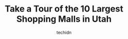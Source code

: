 ---
layout: ampstory
image: https://i0.wp.com/paketmu.com/wp-content/uploads/2023/06/sugarhouse-shopping-center-0-in-utah-1686369767.jpeg?resize=640,853
author: techidn
featured: false
description: Explore the diverse Shopping Mall scene in Utah, home to an incredible selection of 10 establishments catering to every taste. Whether youre in search of iconic favorites or undiscovered tr
title: Take a Tour of the 10 Largest Shopping Malls in Utah
cover:
   title: Take a Tour of the 10 Largest Shopping Malls in Utah
   subtitle: RICKPATE
   background: https://paketmu.com/wp-content/uploads/2023/06/sugarhouse-shopping-center-0-in-utah-1686369767.jpeg

pages: 
 - layout: thirds
   top: <h1>#1 City Creek Center</h1>
   bottom: "<p>Very, very nice indoor shopping center with a water creek running through it and outside areas as well. The best time to visit is around Thanksgiving or after when the </p>"
   background: https://paketmu.com/wp-content/uploads/2023/06/sugarhouse-shopping-center-1-in-utah-1686369768.jpeg
   backgroundblur: true
 - layout: thirds
   top: <h1>#2 The Gateway</h1>
   bottom: "<p>Super fun place for kids basically any age. Went on a Sunday and it was pretty slow there so that was good since my daughter is only 2. She went to every station they had</p>"
   background: https://paketmu.com/wp-content/uploads/2023/06/sugarhouse-shopping-center-2-in-utah-1686369769.jpeg
   cta:
      link: https://paketmu.com/take-a-tour-of-the-10-largest-shopping-malls-in-utah/
      text: Take a Tour of the 10 Largest Shopping Malls in Utah
 - layout: thirds
   top: <h1>#3 Fashion Place</h1>
   bottom: "<p>One of the best malls in Salt Lake valley! They have an extremely wide range of stores, and its fun for all ages! The food court has plenty of options to choose from a</p>"
   background: https://paketmu.com/wp-content/uploads/2023/06/sugarhouse-shopping-center-3-in-utah-1686369769.jpeg
   cta:
      link: https://paketmu.com/take-a-tour-of-the-10-largest-shopping-malls-in-utah/
      text: Take a Tour of the 10 Largest Shopping Malls in Utah
 - layout: thirds
   top: <h1>#4 Valley Fair Mall</h1>
   bottom: "<p>3601 S 2700 W, West Valley City, UT 84119, United States</p>"
   background: https://images.unsplash.com/photo-1608501821300-4f99e58bba77?ixlib=rb-4.0.3&ixid=MnwxMjA3fDB8MHxwaG90by1wYWdlfHx8fGVufDB8fHx8&auto=format&fit=crop&w=640&h=853&q=80
   cta:
      link: https://paketmu.com/take-a-tour-of-the-10-largest-shopping-malls-in-utah/
      text: Take a Tour of the 10 Largest Shopping Malls in Utah
 - layout: thirds
   top: <h1>#5 Jordan Landing</h1>
   bottom: "<p>7533 Plaza Center Dr, West Jordan, UT 84084, United States</p>"
   background: https://images.unsplash.com/photo-1540457036297-448b6b99e91c?ixlib=rb-4.0.3&ixid=MnwxMjA3fDB8MHxwaG90by1wYWdlfHx8fGVufDB8fHx8&auto=format&fit=crop&w=640&h=853&q=80
   cta:
      link: https://paketmu.com/take-a-tour-of-the-10-largest-shopping-malls-in-utah/
      text: Take a Tour of the 10 Largest Shopping Malls in Utah
 - layout: thirds
   top: <h1>#6 University Place</h1>
   bottom: "<p>575 E University Pkwy, Orem, UT 84097, United States</p>"
   background: https://images.unsplash.com/photo-1597773150796-e5c14ebecbf5?ixlib=rb-4.0.3&ixid=MnwxMjA3fDB8MHxwaG90by1wYWdlfHx8fGVufDB8fHx8&auto=format&fit=crop&w=640&h=853&q=80
   cta:
      link: https://paketmu.com/take-a-tour-of-the-10-largest-shopping-malls-in-utah/
      text: Take a Tour of the 10 Largest Shopping Malls in Utah
 - layout: thirds
   top: <h1>#7 The Shops at South Town</h1>
   bottom: "<p>10450 State St #2320, Sandy, UT 84070, United States</p>"
   background: https://images.unsplash.com/photo-1620421680010-0766ff230392?ixlib=rb-4.0.3&ixid=MnwxMjA3fDB8MHxwaG90by1wYWdlfHx8fGVufDB8fHx8&auto=format&fit=crop&w=640&h=853&q=80
   cta:
      link: https://paketmu.com/take-a-tour-of-the-10-largest-shopping-malls-in-utah/
      text: Take a Tour of the 10 Largest Shopping Malls in Utah
 - layout: thirds
   middle: Continue reading...
   background: https://images.unsplash.com/photo-1533735380053-eb8d0759b24a?ixlib=rb-4.0.3&ixid=MnwxMjA3fDB8MHxwaG90by1wYWdlfHx8fGVufDB8fHx8&auto=format&fit=crop&w=640&h=853&q=80
   cta:
      link: https://paketmu.com/take-a-tour-of-the-10-largest-shopping-malls-in-utah/
      text: Take a Tour of the 10 Largest Shopping Malls in Utah
      
---